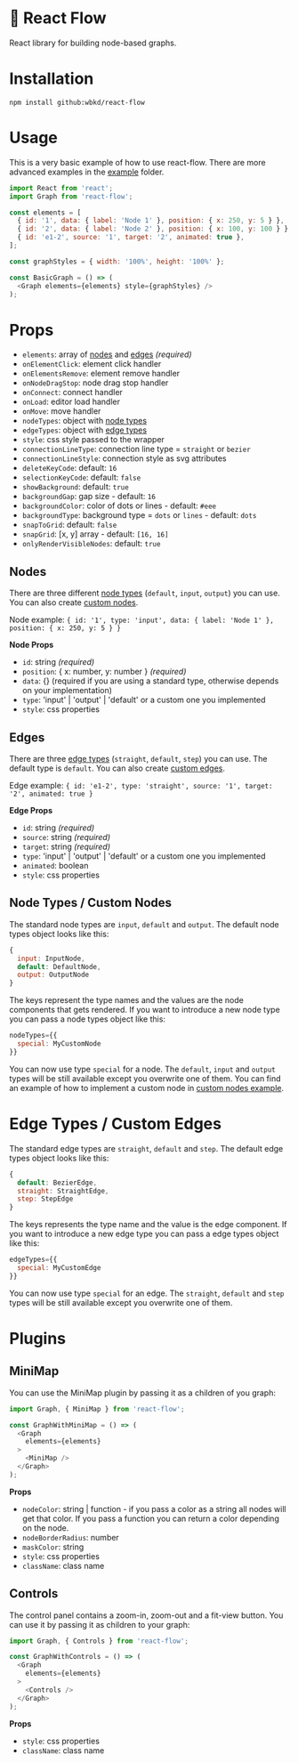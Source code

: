 # :ocean: React Flow

React library for building node-based graphs.

# Installation

```
npm install github:wbkd/react-flow
```

# Usage

This is a very basic example of how to use react-flow. There are more advanced examples in the [example](/example/src) folder.

```javascript
import React from 'react';
import Graph from 'react-flow';

const elements = [
  { id: '1', data: { label: 'Node 1' }, position: { x: 250, y: 5 } },
  { id: '2', data: { label: 'Node 2' }, position: { x: 100, y: 100 } },
  { id: 'e1-2', source: '1', target: '2', animated: true },
];

const graphStyles = { width: '100%', height: '100%' };

const BasicGraph = () => (
  <Graph elements={elements} style={graphStyles} />
);
```

# Props

- `elements`: array of [nodes](#nodes) and [edges](#edges) *(required)*
- `onElementClick`: element click handler
- `onElementsRemove`: element remove handler
- `onNodeDragStop`: node drag stop handler
- `onConnect`: connect handler
- `onLoad`: editor load handler
- `onMove`: move handler
- `nodeTypes`: object with [node types](#node-types)
- `edgeTypes`: object with [edge types](#edge-types)
- `style`: css style passed to the wrapper
- `connectionLineType`: connection line type = `straight` or `bezier`
- `connectionLineStyle`: connection style as svg attributes
- `deleteKeyCode`: default: `16`
- `selectionKeyCode`: default: `false`
- `showBackground`: default: `true`
- `backgroundGap`: gap size - default: `16`
- `backgroundColor`: color of dots or lines - default: `#eee`
- `backgroundType`: background type = `dots` or `lines` - default: `dots`
- `snapToGrid`: default: `false`
- `snapGrid`: [x, y] array - default: `[16, 16]`
- `onlyRenderVisibleNodes`: default: `true`

## Nodes

There are three different [node types](#node-types) (`default`, `input`, `output`) you can use. You can also create [custom nodes](#custom-nodes).

Node example: `{ id: '1', type: 'input', data: { label: 'Node 1' }, position: { x: 250, y: 5 } }`

**Node Props**

- `id`: string *(required)*
- `position`: { x: number, y: number } *(required)*
- `data`: {} (required if you are using a standard type, otherwise depends on your implementation)
- `type`: 'input' | 'output' | 'default' or a custom one you implemented
- `style`: css properties

## Edges

There are three [edge types](#edge-types) (`straight`, `default`, `step`) you can use. The default type is `default`. You can also create [custom edges](#custom-edges).

Edge example: `{ id: 'e1-2', type: 'straight', source: '1', target: '2', animated: true }`

**Edge Props**

- `id`: string *(required)*
- `source`: string *(required)*
- `target`: string *(required)*
- `type`: 'input' | 'output' | 'default' or a custom one you implemented
- `animated`: boolean
- `style`: css properties

## Node Types / Custom Nodes

The standard node types are `input`, `default` and `output`. The default node types object looks like this:

```javascript
{
  input: InputNode,
  default: DefaultNode,
  output: OutputNode
}
```

The keys represent the type names and the values are the node components that gets rendered.
If you want to introduce a new node type you can pass a node types object like this:

```javascript
nodeTypes={{
  special: MyCustomNode
}}
```

You can now use type `special` for a node.
The `default`, `input` and `output` types will be still available except you overwrite one of them.
You can find an example of how to implement a custom node in [custom nodes example](example/src/CustomNodes).

# Edge Types / Custom Edges

The standard edge types are `straight`, `default` and `step`. The default edge types object looks like this:

```javascript
{
  default: BezierEdge,
  straight: StraightEdge,
  step: StepEdge
}
```

The keys represents the type name and the value is the edge component.
If you want to introduce a new edge type you can pass a edge types object like this:

```javascript
edgeTypes={{
  special: MyCustomEdge
}}
```

You can now use type `special` for an edge.
The `straight`, `default` and `step` types will be still available except you overwrite one of them.

# Plugins

## MiniMap

You can use the MiniMap plugin by passing it as a children of you graph:

```javascript
import Graph, { MiniMap } from 'react-flow';

const GraphWithMiniMap = () => (
  <Graph
    elements={elements}
  >
    <MiniMap />
  </Graph>
);
```

**Props**

- `nodeColor`: string | function - if you pass a color as a string all nodes will get that color. If you pass a function you can return a color depending on the node.
- `nodeBorderRadius`: number
- `maskColor`: string
- `style`: css properties
- `className`: class name

## Controls

The control panel contains a zoom-in, zoom-out and a fit-view button. You can use it by passing it as children to your graph:

```javascript
import Graph, { Controls } from 'react-flow';

const GraphWithControls = () => (
  <Graph
    elements={elements}
  >
    <Controls />
  </Graph>
);
```

**Props**

- `style`: css properties
- `className`: class name
